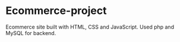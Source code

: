 # Ecommerce-project
Ecommerce site built with HTML, CSS and JavaScript. Used php and MySQL for backend.
